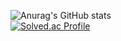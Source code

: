 ![Anurag's GitHub stats](https://github-readme-stats.vercel.app/api?username=201710808&show_icons=true&theme=transparent)<br>
[![Solved.ac Profile](http://mazassumnida.wtf/api/v2/generate_badge?boj=jiho0910)](https://solved.ac/jiho0910/)
